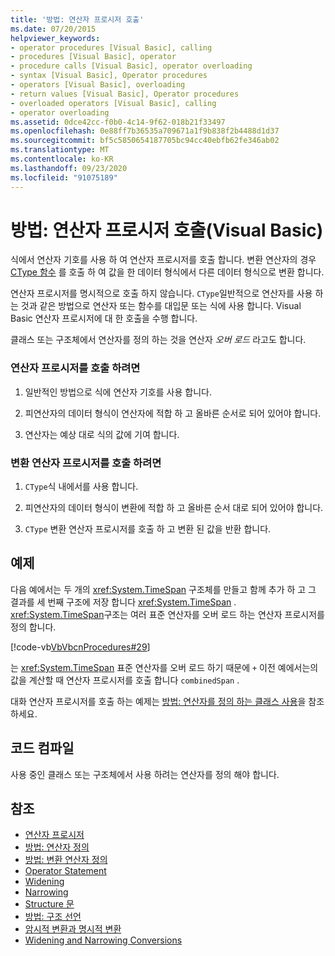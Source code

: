 ```yaml
---
title: '방법: 연산자 프로시저 호출'
ms.date: 07/20/2015
helpviewer_keywords:
- operator procedures [Visual Basic], calling
- procedures [Visual Basic], operator
- procedure calls [Visual Basic], operator overloading
- syntax [Visual Basic], Operator procedures
- operators [Visual Basic], overloading
- return values [Visual Basic], Operator procedures
- overloaded operators [Visual Basic], calling
- operator overloading
ms.assetid: 0dce42cc-f0b0-4c14-9f62-018b21f33497
ms.openlocfilehash: 0e88ff7b36535a709671a1f9b838f2b4488d1d37
ms.sourcegitcommit: bf5c5850654187705bc94cc40ebfb62fe346ab02
ms.translationtype: MT
ms.contentlocale: ko-KR
ms.lasthandoff: 09/23/2020
ms.locfileid: "91075189"
---
```

# <a name="how-to-call-an-operator-procedure-visual-basic"></a>방법: 연산자 프로시저 호출(Visual Basic)

식에서 연산자 기호를 사용 하 여 연산자 프로시저를 호출 합니다. 변환 연산자의 경우 [CType 함수](../../../language-reference/functions/ctype-function.md) 를 호출 하 여 값을 한 데이터 형식에서 다른 데이터 형식으로 변환 합니다.  
  
 연산자 프로시저를 명시적으로 호출 하지 않습니다. `CType`일반적으로 연산자를 사용 하는 것과 같은 방법으로 연산자 또는 함수를 대입문 또는 식에 사용 합니다. Visual Basic 연산자 프로시저에 대 한 호출을 수행 합니다.  
  
 클래스 또는 구조체에서 연산자를 정의 하는 것을 연산자 *오버 로드* 라고도 합니다.  
  
### <a name="to-call-an-operator-procedure"></a>연산자 프로시저를 호출 하려면  
  
1. 일반적인 방법으로 식에 연산자 기호를 사용 합니다.  
  
2. 피연산자의 데이터 형식이 연산자에 적합 하 고 올바른 순서로 되어 있어야 합니다.  
  
3. 연산자는 예상 대로 식의 값에 기여 합니다.  
  
### <a name="to-call-a-conversion-operator-procedure"></a>변환 연산자 프로시저를 호출 하려면  
  
1. `CType`식 내에서를 사용 합니다.  
  
2. 피연산자의 데이터 형식이 변환에 적합 하 고 올바른 순서 대로 되어 있어야 합니다.  
  
3. `CType` 변환 연산자 프로시저를 호출 하 고 변환 된 값을 반환 합니다.  
  
## <a name="example"></a>예제  

 다음 예에서는 두 개의 <xref:System.TimeSpan> 구조체를 만들고 함께 추가 하 고 그 결과를 세 번째 구조에 저장 합니다 <xref:System.TimeSpan> . <xref:System.TimeSpan>구조는 여러 표준 연산자를 오버 로드 하는 연산자 프로시저를 정의 합니다.  
  
 [!code-vb[VbVbcnProcedures#29](~/samples/snippets/visualbasic/VS_Snippets_VBCSharp/VbVbcnProcedures/VB/Class1.vb#29)]  
  
 는 <xref:System.TimeSpan> 표준 연산자를 오버 로드 하기 때문에 `+` 이전 예에서는의 값을 계산할 때 연산자 프로시저를 호출 합니다 `combinedSpan` .  
  
 대화 연산자 프로시저를 호출 하는 예제는 [방법: 연산자를 정의 하는 클래스 사용](./how-to-use-a-class-that-defines-operators.md)을 참조 하세요.  
  
## <a name="compile-the-code"></a>코드 컴파일  

 사용 중인 클래스 또는 구조체에서 사용 하려는 연산자를 정의 해야 합니다.  
  
## <a name="see-also"></a>참조

- [연산자 프로시저](./operator-procedures.md)
- [방법: 연산자 정의](./how-to-define-an-operator.md)
- [방법: 변환 연산자 정의](./how-to-define-a-conversion-operator.md)
- [Operator Statement](../../../language-reference/statements/operator-statement.md)
- [Widening](../../../language-reference/modifiers/widening.md)
- [Narrowing](../../../language-reference/modifiers/narrowing.md)
- [Structure 문](../../../language-reference/statements/structure-statement.md)
- [방법: 구조 선언](../data-types/how-to-declare-a-structure.md)
- [암시적 변환과 명시적 변환](../data-types/implicit-and-explicit-conversions.md)
- [Widening and Narrowing Conversions](../data-types/widening-and-narrowing-conversions.md)
